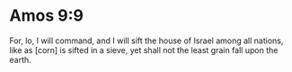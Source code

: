 # Amos 9:9

For, lo, I will command, and I will sift the house of Israel among all nations, like as [corn] is sifted in a sieve, yet shall not the least grain fall upon the earth.